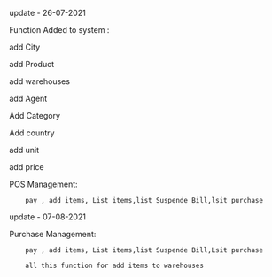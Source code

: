 
update - 26-07-2021 

Function Added to system :

add City

add Product

add warehouses

add Agent

Add Category

Add country

add unit

add price

POS Management:

        pay , add items, List items,list Suspende Bill,lsit purchase
        

update - 07-08-2021 
        
Purchase Management:

        pay , add items, List items,list Suspende Bill,Lsit purchase 

        all this function for add items to warehouses
